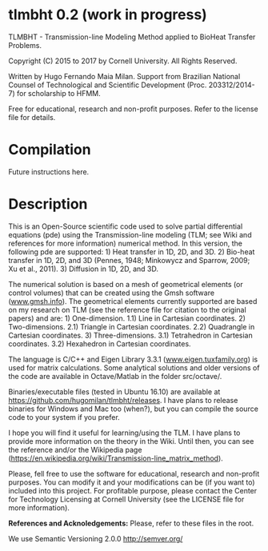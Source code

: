 # tlmbht 0.2 (work in progress)
 TLMBHT - Transmission-line Modeling Method applied to BioHeat Transfer Problems.
  
 Copyright (C) 2015 to 2017 by Cornell University. All Rights Reserved.
  
 Written by Hugo Fernando Maia Milan.
 Support from Brazilian National Counsel of Technological and Scientific Development (Proc. 203312/2014-7) for scholarship to HFMM.
  
 Free for educational, research and non-profit purposes.
 Refer to the license file for details.
 
# Compilation
 
Future instructions here.
 
# Description

This is an Open-Source scientific code used to solve partial differential equations (pde) using the Transmission-line modeling (TLM; see Wiki and references for more information) numerical method. In this version, the following pde are supported:
    1) Heat transfer in 1D, 2D, and 3D.
    2) Bio-heat transfer in 1D, 2D, and 3D (Pennes, 1948; Minkowycz and Sparrow, 2009; Xu et al., 2011).
    3) Diffusion in 1D, 2D, and 3D.

The numerical solution is based on a mesh of geometrical elements (or control volumes) that can be created using the Gmsh software (www.gmsh.info). The geometrical elements currently supported are based on my research on TLM (see the reference file for citation to the original papers) and are:
    1) One-dimension.
        1.1) Line in Cartesian coordinates.
    2) Two-dimensions.
        2.1) Triangle in Cartesian coordinates.
        2.2) Quadrangle in Cartesian coordinates.
    3) Three-dimensions.
        3.1) Tetrahedron in Cartesian coordinates.
        3.2) Hexahedron in Cartesian coordinates.

The language is C/C++ and Eigen Library 3.3.1 (www.eigen.tuxfamily.org) is used for matrix calculations. Some analytical solutions and older versions of the code are available in Octave/Matlab in the folder src/octave/.

Binaries/executable files (tested in Ubuntu 16.10) are available at https://github.com/hugomilan/tlmbht/releases. I have plans to release binaries for Windows and Mac too (when?), but you can compile the source code to your system if you prefer.

I hope you will find it useful for learning/using the TLM. I have plans to provide more information on the theory in the Wiki. Until then, you can see the reference and/or the Wikipedia page (https://en.wikipedia.org/wiki/Transmission-line_matrix_method).

Please, fell free to use the software for educational, research and non-profit purposes. You can modify it and your modifications can be (if you want to) included into this project. For profitable purpose, please contact the Center for Technology Licensing at Cornell University (see the LICENSE file for more information).

<b>References and Acknoledgements:</b> Please, refer to these files in the root.

We use Semantic Versioning 2.0.0 http://semver.org/
